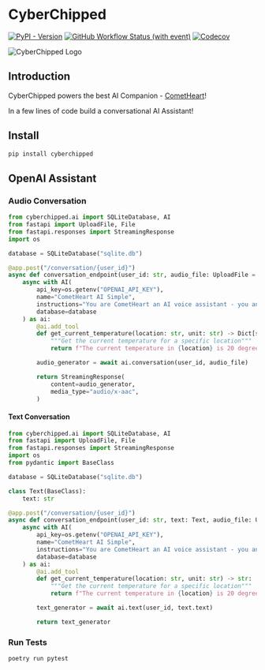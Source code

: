 # CyberChipped

[![PyPI - Version](https://img.shields.io/pypi/v/cyberchipped)](https://pypi.org/project/cyberchipped/)
[![GitHub Workflow Status (with event)](https://img.shields.io/github/actions/workflow/status/bevanhunt/cyberchipped/build.yml)](https://github.com/bevanhunt/cyberchipped/actions)
[![Codecov](https://img.shields.io/codecov/c/github/bevanhunt/cyberchipped)](https://app.codecov.io/gh/bevanhunt/cyberchipped)

![CyberChipped Logo](https://cyberchipped.com/375.png)

## Introduction

CyberChipped powers the best AI Companion - [CometHeart](https://cometheart.com)!

In a few lines of code build a conversational AI Assistant!

## Install

```bash
pip install cyberchipped
```

## OpenAI Assistant

### Audio Conversation

```python
from cyberchipped.ai import SQLiteDatabase, AI
from fastapi import UploadFile, File
from fastapi.responses import StreamingResponse
import os

database = SQLiteDatabase("sqlite.db")

@app.post("/conversation/{user_id}")
async def conversation_endpoint(user_id: str, audio_file: UploadFile = File(...)):
    async with AI(
        api_key=os.getenv("OPENAI_API_KEY"),
        name="CometHeart AI Simple",
        instructions="You are CometHeart an AI voice assistant - you answer questions and help with tasks. You keep your responses brief and tailor them for speech.",
        database=database
    ) as ai:
        @ai.add_tool
        def get_current_temperature(location: str, unit: str) -> Dict[str, Any]:
            """Get the current temperature for a specific location"""
            return f"The current temperature in {location} is 20 degrees {unit}"

        audio_generator = await ai.conversation(user_id, audio_file)

        return StreamingResponse(
            content=audio_generator,
            media_type="audio/x-aac",
        )
```

#### Text Conversation

```python
from cyberchipped.ai import SQLiteDatabase, AI
from fastapi import UploadFile, File
from fastapi.responses import StreamingResponse
import os
from pydantic import BaseClass

database = SQLiteDatabase("sqlite.db")

class Text(BaseClass):
    text: str

@app.post("/conversation/{user_id}")
async def conversation_endpoint(user_id: str, text: Text, audio_file: UploadFile = File(...)):
    async with AI(
        api_key=os.getenv("OPENAI_API_KEY"),
        name="CometHeart AI Simple",
        instructions="You are CometHeart an AI voice assistant - you answer questions and help with tasks. You keep your responses brief and tailor them for speech.",
        database=database
    ) as ai:
        @ai.add_tool
        def get_current_temperature(location: str, unit: str) -> str:
            """Get the current temperature for a specific location"""
            return f"The current temperature in {location} is 20 degrees {unit}"

        text_generator = await ai.text(user_id, text.text)

        return text_generator
```

### Run Tests

```bash
poetry run pytest
```